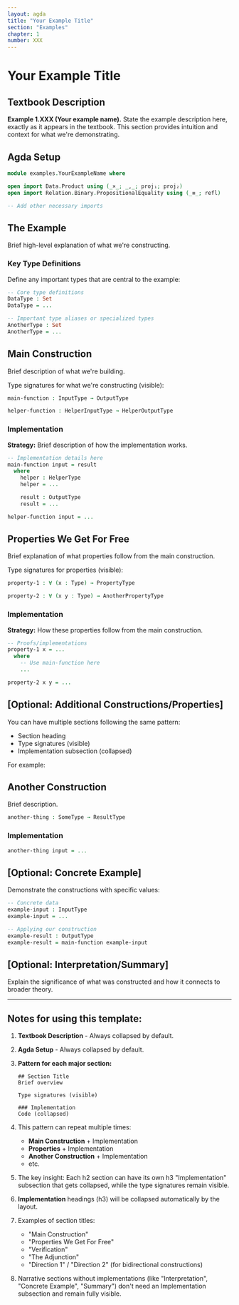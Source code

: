 ```yaml
---
layout: agda
title: "Your Example Title"
section: "Examples"
chapter: 1
number: XXX
---
```


# Your Example Title

## Textbook Description

**Example 1.XXX (Your example name).** State the example description here, exactly as it appears in the textbook. This section provides intuition and context for what we're demonstrating.

## Agda Setup

```agda
module examples.YourExampleName where

open import Data.Product using (_×_; _,_; proj₁; proj₂)
open import Relation.Binary.PropositionalEquality using (_≡_; refl)

-- Add other necessary imports
```

## The Example

Brief high-level explanation of what we're constructing.

### Key Type Definitions

Define any important types that are central to the example:

```agda
-- Core type definitions
DataType : Set
DataType = ...

-- Important type aliases or specialized types
AnotherType : Set
AnotherType = ...
```

## Main Construction

Brief description of what we're building.

Type signatures for what we're constructing (visible):

```agda
main-function : InputType → OutputType

helper-function : HelperInputType → HelperOutputType
```

### Implementation

**Strategy:** Brief description of how the implementation works.

```agda
-- Implementation details here
main-function input = result
  where
    helper : HelperType
    helper = ...

    result : OutputType
    result = ...

helper-function input = ...
```

## Properties We Get For Free

Brief explanation of what properties follow from the main construction.

Type signatures for properties (visible):

```agda
property-1 : ∀ (x : Type) → PropertyType

property-2 : ∀ (x y : Type) → AnotherPropertyType
```

### Implementation

**Strategy:** How these properties follow from the main construction.

```agda
-- Proofs/implementations
property-1 x = ...
  where
    -- Use main-function here
    ...

property-2 x y = ...
```

## [Optional: Additional Constructions/Properties]

You can have multiple sections following the same pattern:
- Section heading
- Type signatures (visible)
- Implementation subsection (collapsed)

For example:

## Another Construction

Brief description.

```agda
another-thing : SomeType → ResultType
```

### Implementation

```agda
another-thing input = ...
```

## [Optional: Concrete Example]

Demonstrate the constructions with specific values:

```agda
-- Concrete data
example-input : InputType
example-input = ...

-- Applying our construction
example-result : OutputType
example-result = main-function example-input
```

## [Optional: Interpretation/Summary]

Explain the significance of what was constructed and how it connects to broader theory.

---

## Notes for using this template:

1. **Textbook Description** - Always collapsed by default.

2. **Agda Setup** - Always collapsed by default.

3. **Pattern for each major section:**
   ```
   ## Section Title
   Brief overview

   Type signatures (visible)

   ### Implementation
   Code (collapsed)
   ```

4. This pattern can repeat multiple times:
   - **Main Construction** + Implementation
   - **Properties** + Implementation
   - **Another Construction** + Implementation
   - etc.

5. The key insight: Each h2 section can have its own h3 "Implementation" subsection that gets collapsed, while the type signatures remain visible.

6. **Implementation** headings (h3) will be collapsed automatically by the layout.

7. Examples of section titles:
   - "Main Construction"
   - "Properties We Get For Free"
   - "Verification"
   - "The Adjunction"
   - "Direction 1" / "Direction 2" (for bidirectional constructions)

8. Narrative sections without implementations (like "Interpretation", "Concrete Example", "Summary") don't need an Implementation subsection and remain fully visible.
